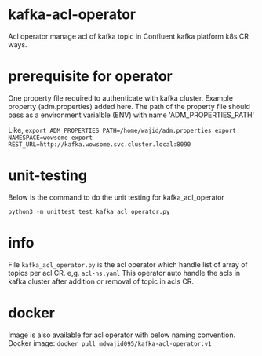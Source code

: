 # kafka-acl-operator
Acl operator manage acl of kafka topic in Confluent kafka platform k8s CR ways.

# prerequisite for operator
One property file required to authenticate with kafka cluster. Example property (adm.properties) added here.
The path of the property file should pass as a environment varialble (ENV) with name 'ADM_PROPERTIES_PATH'

Like, 
`
export ADM_PROPERTIES_PATH=/home/wajid/adm.properties
export NAMESPACE=wowsome
export REST_URL=http://kafka.wowsome.svc.cluster.local:8090
`

# unit-testing
Below is the command to do the unit testing for kafka_acl_operator

`python3 -m unittest test_kafka_acl_operator.py`

# info

File `kafka_acl_operator.py` is the acl operator which handle list of array of topics per acl CR. e,g. `acl-ns.yaml`
This operator auto handle the acls in kafka cluster after addition or removal of topic in acls CR.

# docker
Image is also available for acl operator with below naming convention.
Docker image: `docker pull mdwajid095/kafka-acl-operator:v1`

